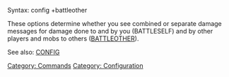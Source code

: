 Syntax: config +battleother

These options determine whether you see combined or separate damage
messages for damage done to and by you (BATTLESELF) and by other players
and mobs to others ([BATTLEOTHER](Battleother "wikilink")).

See also: [CONFIG](Config "wikilink")

[Category: Commands](Category:_Commands "wikilink") [Category:
Configuration](Category:_Configuration "wikilink")
